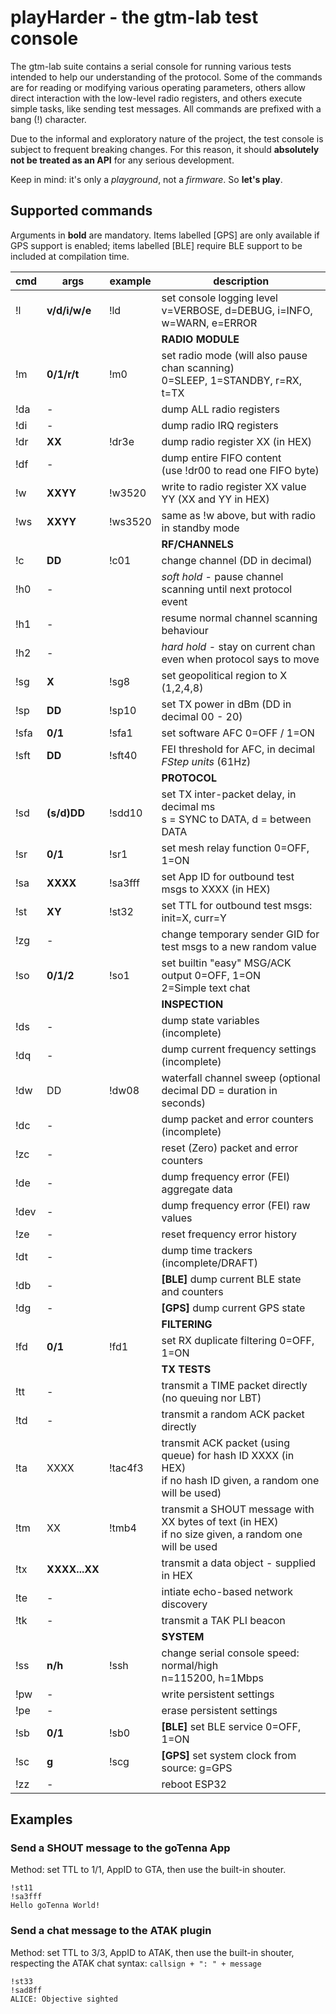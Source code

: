 # playHarder - the gtm-lab test console

The gtm-lab suite contains a serial console for running various tests
intended to help our understanding of the protocol. Some of the commands are
for reading or modifying various operating parameters, others allow direct
interaction with the low-level radio registers, and others execute simple
tasks, like sending test messages.
All commands are prefixed with a bang (!) character.

Due to the informal and exploratory nature of the project, the test console
is subject to frequent breaking changes. For this reason, it should 
**absolutely not be treated as an API** for any serious development.

Keep in mind: it's only a *playground*, not a *firmware*. So **let's play**.

## Supported commands

Arguments in **bold** are mandatory.
Items labelled [GPS] are only available if GPS support is enabled;
items labelled [BLE] require BLE support to be included at compilation time.

| cmd | args          | example | description
|-----|---------------|---------|------------
| !l  | **v/d/i/w/e** | !ld     | set console logging level <br/> v=VERBOSE, d=DEBUG, i=INFO, w=WARN, e=ERROR
| | | | **RADIO MODULE** |
| !m  | **0/1/r/t**   | !m0     | set radio mode (will also pause chan scanning) <br/>0=SLEEP, 1=STANDBY, r=RX, t=TX
| !da | -             |         | dump ALL radio registers
| !di | -             |         | dump radio IRQ registers
| !dr | **XX**        | !dr3e   | dump radio register XX (in HEX)
| !df | -             |         | dump entire FIFO content<br/>(use !dr00 to read one FIFO byte)
| !w  | **XXYY**      | !w3520  | write to radio register XX value YY (XX and YY in HEX)
| !ws | **XXYY**      | !ws3520 | same as !w above, but with radio in standby mode
| | | | **RF/CHANNELS** |
| !c  | **DD**        | !c01    | change channel (DD in decimal)
| !h0 | -             |         | *soft hold* - pause channel scanning until next protocol event
| !h1 | -             |         | resume normal channel scanning behaviour
| !h2 | -             |         | *hard hold* - stay on current chan even when protocol says to move
| !sg | **X**         | !sg8    | set geopolitical region to X (1,2,4,8)
| !sp | **DD**        | !sp10   | set TX power in dBm (DD in decimal 00 - 20)
| !sfa| **0/1**       | !sfa1   | set software AFC 0=OFF / 1=ON
| !sft| **DD**        | !sft40  | FEI threshold for AFC, in decimal *FStep units* (61Hz)
| | | | **PROTOCOL** |
| !sd | **(s/d)DD**   | !sdd10  | set TX inter-packet delay, in decimal ms<br/>s = SYNC to DATA, d = between DATA
| !sr | **0/1**       | !sr1    | set mesh relay function 0=OFF, 1=ON
| !sa | **XXXX**      | !sa3fff | set App ID for outbound test msgs to XXXX (in HEX)
| !st | **XY**        | !st32   | set TTL for outbound test msgs: init=X, curr=Y
| !zg | -             |         | change temporary sender GID for test msgs to a new random value
| !so | **0/1/2**     | !so1    | set builtin "easy" MSG/ACK output 0=OFF, 1=ON<br/>2=Simple text chat
| | | | **INSPECTION** |
| !ds | -             |         | dump state variables (incomplete)
| !dq | -             |         | dump current frequency settings (incomplete)
| !dw | DD            | !dw08   | waterfall channel sweep (optional decimal DD = duration in seconds)
| !dc | -             |         | dump packet and error counters (incomplete)
| !zc | -             |         | reset (Zero) packet and error counters
| !de | -             |         | dump frequency error (FEI) aggregate data
| !dev| -             |         | dump frequency error (FEI) raw values
| !ze | -             |         | reset frequency error history
| !dt | -             |         | dump time trackers (incomplete/DRAFT)
| !db | -             |         | **[BLE]** dump current BLE state and counters
| !dg | -             |         | **[GPS]** dump current GPS state
| | | | **FILTERING** |
| !fd | **0/1**       | !fd1    | set RX duplicate filtering 0=OFF, 1=ON
| | | | **TX TESTS** |
| !tt | -             |         | transmit a TIME packet directly (no queuing nor LBT)
| !td | -             |         | transmit a random ACK packet directly
| !ta | XXXX          | !tac4f3 | transmit ACK packet (using queue) for hash ID XXXX (in HEX)<br/>if no hash ID given, a random one will be used)
| !tm | XX            | !tmb4   | transmit a SHOUT message with XX bytes of text (in HEX)<br/>if no size given, a random one will be used
| !tx | **XXXX...XX** |         | transmit a data object - supplied in HEX
| !te | -             |         | intiate echo-based network discovery
| !tk | -             |         | transmit a TAK PLI beacon
| | | | **SYSTEM** |
| !ss | **n/h**       | !ssh    | change serial console speed: normal/high<br/>n=115200, h=1Mbps
| !pw | -             |         | write persistent settings
| !pe | -             |         | erase persistent settings
| !sb | **0/1**       | !sb0    | **[BLE]** set BLE service 0=OFF, 1=ON
| !sc | **g**         | !scg    | **[GPS]** set system clock from source: g=GPS
| !zz | -             |         | reboot ESP32

## Examples

### Send a SHOUT message to the goTenna App
Method: set TTL to 1/1, AppID to GTA, then use the built-in shouter.

```
!st11
!sa3fff
Hello goTenna World!
```

### Send a chat message to the ATAK plugin
Method: set TTL to 3/3, AppID to ATAK, then use the built-in shouter,
respecting the ATAK chat syntax: `callsign + ": " + message`

```
!st33
!sad8ff
ALICE: Objective sighted
```
